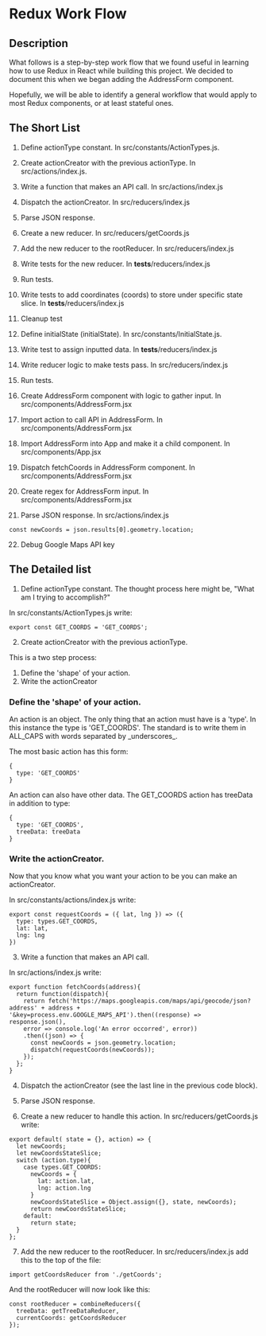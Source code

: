 # Redux Work Flow

## Description
What follows is a step-by-step work flow that we found useful in learning how to use Redux in React while building this project. We decided to document this when we began adding the AddressForm component.

Hopefully, we will be able to identify a general workflow that would apply to most Redux components, or at least stateful ones.

## The Short List
1. Define actionType constant.
In src/constants/ActionTypes.js.

2. Create actionCreator with the previous actionType.
In src/actions/index.js.

3. Write a function that makes an API call.
In src/actions/index.js

4. Dispatch the actionCreator.
In src/reducers/index.js

5. Parse JSON response.

6. Create a new reducer.
In src/reducers/getCoords.js

7. Add the new reducer to the rootReducer.
In src/reducers/index.js

8. Write tests for the new reducer.
In __tests__/reducers/index.js

9. Run tests.

10. Write tests to add coordinates (coords) to store under specific state slice.
In __tests__/reducers/index.js

11. Cleanup test

12. Define initialState (initialState).
In src/constants/InitialState.js.

13. Write test to assign inputted data.
In __tests__/reducers/index.js

14. Write reducer logic to make tests pass.
In src/reducers/index.js

15. Run tests.

16. Create AddressForm component with logic to gather input.
In src/components/AddressForm.jsx

17. Import action to call API in AddressForm.
In src/components/AddressForm.jsx

18. Import AddressForm into App and make it a child component.
In src/components/App.jsx

19. Dispatch fetchCoords in AddressForm component.
In src/components/AddressForm.jsx

20. Create regex for AddressForm input.
In src/components/AddressForm.jsx

21. Parse JSON response.
In src/actions/index.js
```
const newCoords = json.results[0].geometry.location;
```

22. Debug Google Maps API key


## The Detailed list
1. Define actionType constant. The thought process here might be, "What am I trying to accomplish?"

In src/constants/ActionTypes.js write:
```
export const GET_COORDS = 'GET_COORDS';
```

2. Create actionCreator with the previous actionType.

This is a two step process:

  1. Define the 'shape' of your action.
  2. Write the actionCreator

### Define the 'shape' of your action.
An action is an object. The only thing that an action must have is a 'type'. In this instance the type is 'GET_COORDS'. The standard is to write them in ALL_CAPS with words separated by \_underscores\_.

The most basic action has this form:
```
{
  type: 'GET_COORDS'
}
```
An action can also have other data. The GET_COORDS action has treeData in addition to type:
```
{
  type: 'GET_COORDS',
  treeData: treeData
}
```

### Write the actionCreator.
Now that you know what you want your action to be you can make an actionCreator.

In src/constants/actions/index.js write:
```
export const requestCoords = ({ lat, lng }) => ({
  type: types.GET_COORDS,
  lat: lat,
  lng: lng
})
```

3. Write a function that makes an API call.

In src/actions/index.js write:
```
export function fetchCoords(address){
  return function(dispatch){
    return fetch('https://maps.googleapis.com/maps/api/geocode/json?address' + address + '&key=process.env.GOOGLE_MAPS_API').then((response) => response.json(),
    error => console.log('An error occorred', error))
    .then((json) => {
      const newCoords = json.geometry.location;
      dispatch(requestCoords(newCoords));
    });
  };
}
```

4. Dispatch the actionCreator (see the last line in the previous code block).

5. Parse JSON response.

6. Create a new reducer to handle this action.
In src/reducers/getCoords.js write:
```
export default( state = {}, action) => {
  let newCoords;
  let newCoordsStateSlice;
  switch (action.type){
    case types.GET_COORDS:
      newCoords = {
        lat: action.lat,
        lng: action.lng
      }
      newCoordsStateSlice = Object.assign({}, state, newCoords);
      return newCoordsStateSlice;
    default:
      return state;
  }
};
```

7. Add the new reducer to the rootReducer.
In src/reducers/index.js add this to the top of the file:
```
import getCoordsReducer from './getCoords';
```

And the rootReducer will now look like this:
```
const rootReducer = combineReducers({
  treeData: getTreeDataReducer,
  currentCoords: getCoordsReducer
});
```

